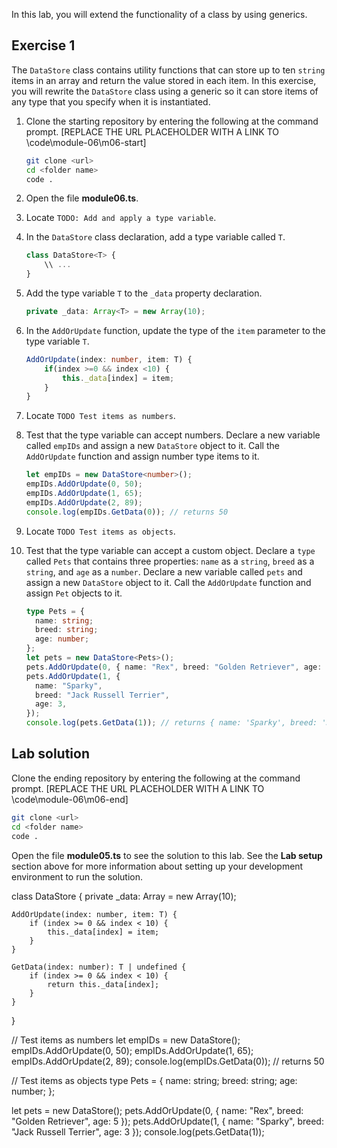 In this lab, you will extend the functionality of a class by using generics.

## Exercise 1

The `DataStore` class contains utility functions that can store up to ten `string` items in an array and return the value stored in each item. In this exercise, you will rewrite the `DataStore` class using a generic so it can store items of any type that you specify when it is instantiated.

1. Clone the starting repository by entering the following at the command prompt. [REPLACE THE URL PLACEHOLDER WITH A LINK TO \code\module-06\m06-start]

   ```bash
   git clone <url>
   cd <folder name>
   code .
   ```

1. Open the file **module06.ts**.
1. Locate `TODO: Add and apply a type variable`.
1. In the `DataStore` class declaration, add a type variable called `T`.

   ```typescript
   class DataStore<T> {
       \\ ...
   }
   ```

1. Add the type variable `T` to the `_data` property declaration.

   ```typescript
   private _data: Array<T> = new Array(10);
   ```

1. In the `AddOrUpdate` function, update the type of the `item` parameter to the type variable `T`.

   ```typescript
   AddOrUpdate(index: number, item: T) {
       if(index >=0 && index <10) {
           this._data[index] = item;
       }
   }
   ```

1. Locate `TODO Test items as numbers`.
1. Test that the type variable can accept numbers. Declare a new variable called `empIDs` and assign a new `DataStore` object to it. Call the `AddOrUpdate` function and assign number type items to it.

   ```typescript
   let empIDs = new DataStore<number>();
   empIDs.AddOrUpdate(0, 50);
   empIDs.AddOrUpdate(1, 65);
   empIDs.AddOrUpdate(2, 89);
   console.log(empIDs.GetData(0)); // returns 50
   ```

1. Locate `TODO Test items as objects`.
1. Test that the type variable can accept a custom object. Declare a `type` called `Pets` that contains three properties: `name` as a `string`, `breed` as a `string`, and `age` as a `number`. Declare a new variable called `pets` and assign a new `DataStore` object to it. Call the `AddOrUpdate` function and assign `Pet` objects to it.

   ```typescript
   type Pets = {
     name: string;
     breed: string;
     age: number;
   };
   let pets = new DataStore<Pets>();
   pets.AddOrUpdate(0, { name: "Rex", breed: "Golden Retriever", age: 5 });
   pets.AddOrUpdate(1, {
     name: "Sparky",
     breed: "Jack Russell Terrier",
     age: 3,
   });
   console.log(pets.GetData(1)); // returns { name: 'Sparky', breed: 'Jack Russell Terrier', age: 3 }
   ```

## Lab solution

Clone the ending repository by entering the following at the command prompt. [REPLACE THE URL PLACEHOLDER WITH A LINK TO \code\module-06\m06-end]

```bash
git clone <url>
cd <folder name>
code .
```

Open the file **module05.ts** to see the solution to this lab. See the **Lab setup** section above for more information about setting up your development environment to run the solution.

<!-- EXERCISE #1 -->

class DataStore<T> {
private \_data: Array<T> = new Array(10);

    AddOrUpdate(index: number, item: T) {
        if (index >= 0 && index < 10) {
            this._data[index] = item;
        }
    }

    GetData(index: number): T | undefined {
        if (index >= 0 && index < 10) {
            return this._data[index];
        }
    }

}

// Test items as numbers
let empIDs = new DataStore<number>();
empIDs.AddOrUpdate(0, 50);
empIDs.AddOrUpdate(1, 65);
empIDs.AddOrUpdate(2, 89);
console.log(empIDs.GetData(0)); // returns 50

// Test items as objects
type Pets = {
name: string;
breed: string;
age: number;
};

let pets = new DataStore<Pets>();
pets.AddOrUpdate(0, { name: "Rex", breed: "Golden Retriever", age: 5 });
pets.AddOrUpdate(1, { name: "Sparky", breed: "Jack Russell Terrier", age: 3 });
console.log(pets.GetData(1));
